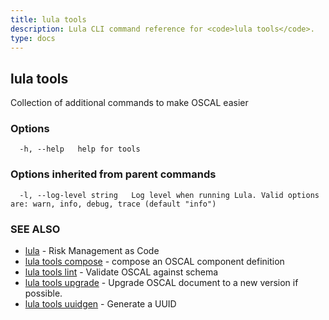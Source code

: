 ```yaml
---
title: lula tools
description: Lula CLI command reference for <code>lula tools</code>.
type: docs
---
```

## lula tools

Collection of additional commands to make OSCAL easier

### Options

```
  -h, --help   help for tools
```

### Options inherited from parent commands

```
  -l, --log-level string   Log level when running Lula. Valid options are: warn, info, debug, trace (default "info")
```

### SEE ALSO

* [lula](/cli-commands/lula/)	 - Risk Management as Code
* [lula tools compose](/cli-commands/lula_tools_compose/)	 - compose an OSCAL component definition
* [lula tools lint](/cli-commands/lula_tools_lint/)	 - Validate OSCAL against schema
* [lula tools upgrade](/cli-commands/lula_tools_upgrade/)	 - Upgrade OSCAL document to a new version if possible.
* [lula tools uuidgen](/cli-commands/lula_tools_uuidgen/)	 - Generate a UUID

